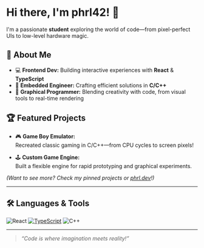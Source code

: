 # Hi there, I'm phrl42! 👋

I'm a passionate **student** exploring the world of code—from pixel-perfect UIs to low-level hardware magic.

## 🚀 About Me

- 💻 **Frontend Dev:** Building interactive experiences with **React** & **TypeScript**
- 🔌 **Embedded Engineer:** Crafting efficient solutions in **C/C++**
- 🎨 **Graphical Programmer:** Blending creativity with code, from visual tools to real-time rendering

## 🏆 Featured Projects

- 🎮 **Game Boy Emulator:**  
  Recreated classic gaming in C/C++—from CPU cycles to screen pixels!

- 🕹️ **Custom Game Engine:**  
  Built a flexible engine for rapid prototyping and graphical experiments.

_(Want to see more? Check my pinned projects or [phrl.dev](https://phrl.dev)!)_

---

## 🛠️ Languages & Tools

![React](https://img.shields.io/badge/-React-20232A?style=flat-square&logo=react)
[![TypeScript](https://img.shields.io/badge/TypeScript-3178C6?logo=typescript&logoColor=fff)](#)
![C++](https://img.shields.io/badge/-C++-00599C?style=flat-square&logo=cplusplus)

---

> _“Code is where imagination meets reality!”_

<!--
Welcome to my GitHub profile!
Feel free to check out my repositories, star your favorites, or connect with me.
-->
